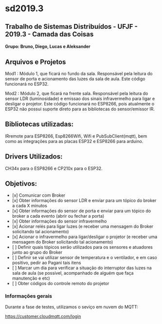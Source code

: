 # sd2019.3
## Trabalho de Sistemas Distribuídos - UFJF - 2019.3 - Camada das Coisas

#### Grupo: Bruno, Diego, Lucas e Aleksander

Arquivos e Projetos
-------------

Mod1 : Módulo 1, que ficará no fundo da sala. Responsável pela leitura do sensor de porta 
e acionamento das luzes da sala de aula. Este código funcionará no ESP32.

Mod2 : Módulo 2, que ficará na frente sala. Responsável pela leitura do sensor LDR (luminosidade)
e emissao dos sinais infravermelho para ligar e desligar o projetor. Este código funcionará no ESP8266,
pois atualmente o ESP32 não possui suporte direto para as bibliotecas do sensor/emissor IR.

Bibliotecas utilizadas:
-------------

IRremote para ESP8266, Esp8266Wifi, Wifi e PubSubClient(mqtt), bem como as integrações para as placas
ESP32 e ESP8266 para arduino.

Drivers Utilizados:
-------------

CH34x para o ESP8266 e CP210x para o ESP32.

Objetivos:
-------------

- \[x] Comunicar com Broker
- \[x] Obter informações do sensor LDR e enviar para um tópico do broker a cada X minutos
- \[x] Obter informações do sensor de porta e enviar para um tópico do broker a cada evento (abrir ou fechar a porta)
- \[x] Obter informações do sensor infravermelho
- \[x] Acionar relés para ligar luzes (e receber uma mensagem do Broker solicitando tal acionamento)
- \[x] Acionar o infravermelho para ligar/desligar o projetor (e receber uma mensagem do Broker solicitando tal acionamento)
- \[ ] Definir quais tópicos serão utilizados para os sensores e atuadores junto ao grupo do Broker
- \[ ] Definir se vai utilizar sensor de temperatura e o ventilador, e em caso positivo, pedir ao Pagani tais itens
- \[ ] Marcar um dia para verificar a situação do interruptor das luzes na sala de aula (se possível, acompanhado de alguém que faça manutenção e etc)
- \[ ] Obter códigos do controle remoto do projetor

### Informações gerais

Durante a fase de testes, utilizamos o seviço em nuvem do MQTT:

https://customer.cloudmqtt.com/login
